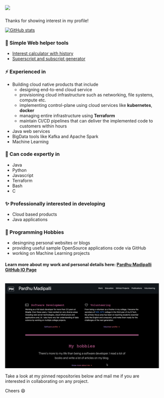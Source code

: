 <h1><img src="https://emojis.slackmojis.com/emojis/images/1613822075/14046/hi.gif?1613822075" width="50"/></h1>

Thanks for showing interest in my profile!

[![GitHub stats](https://github-readme-stats.vercel.app/api?username=PardhuMadipalli&theme=dracula&hide_rank=true&hide=contribs)](https://github.com/PardhuMadipalli/PardhuMadipalli)

### 🌱 Simple Web helper tools
- [Interest calculator with history](https://pardhumadipalli.github.io/interest-calculator/)
- [Superscript and subscript generator](https://pardhumadipalli.github.io/superscript-subscript-generator/)


### ⚡ Experienced in
- Building cloud native products that include
    - designing end-to-end cloud service
    - provisioning cloud infrastructure such as networking, file systems, compute etc.
    - implementing control-plane using cloud services like **kubernetes**, **docker**
    - managing entire infrastructure using **Terraform**
    - maintain CI/CD pipelines that can deliver the implemented code to customers within hours
- Java web services
- BigData tools like Kafka and Apache Spark 
- Machine Learning

### 🔭 Can code expertly in
- Java
- Python
- Javascript
- Terraform
- Bash
- C

### ✨ Professionally interested in developing
- Cloud based products
- Java applications

### 👯 Programming Hobbies 
- desingning personal websites or blogs
- providing useful sample OpenSource applications code via GitHub
- working on Machine Learning projects

<h4>Learn more about my work and personal details here: <a href="https://pardhumadipalli.github.io">Pardhu Madipalli GitHub IO Page</a></h4>
<br/>

<a href="https://pardhumadipalli.github.io">
<img style="margin-left: auto; margin-right: auto" alt="PardhuMadipalli GitHub Page" src="files/website_recording.gif"/>
<br/>
</a>

Take a look at my pinned repositories below and mail me if you are interested in collaborating on any project.

Cheers 😄


<!--
**PardhuMadipalli/PardhuMadipalli** is a ✨ _special_ ✨ repository because its `README.md` (this file) appears on your GitHub profile.

Here are some ideas to get you started:

- 🔭 I’m currently working on ...
- 🌱 I’m currently learning ...
- 👯 I’m looking to collaborate on ...
- 🤔 I’m looking for help with ...
- 💬 Ask me about ...
- 📫 How to reach me: ...
- 😄 Pronouns: ...
- ⚡ Fun fact: ...
-->

